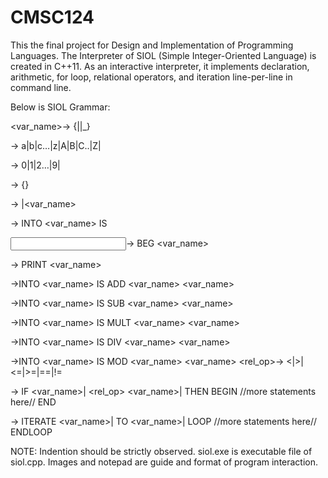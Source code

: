 # CMSC124


This the final project for Design and Implementation of Programming Languages. The Interpreter of SIOL (Simple Integer-Oriented Language) is created in C++11. 
As an interactive interpreter, it implements declaration, arithmetic, for loop, relational operators, and iteration line-per-line in command line.

Below is SIOL Grammar:

<var_name>-> <letter>{<letter>|<digit>|_}
  
<letter>-> a|b|c…|z|A|B|C..|Z|
  
<digit>-> 0|1|2…|9|
  
<value>-> <digit>{<digit>}
  
<expr>-> <value>|<var_name>
  
<assignment>-> INTO <var_name> IS <expr>
  
<input>-> BEG <var_name>
  
<output>-> PRINT <var_name>
  
<addition>->INTO <var_name> IS ADD <var_name> <var_name>
  
<subtraction>->INTO <var_name> IS SUB <var_name> <var_name>
  
<multiplication>->INTO <var_name> IS MULT <var_name> <var_name>
  
<division>->INTO <var_name> IS DIV <var_name> <var_name>
  
<modulo>->INTO <var_name> IS MOD <var_name> <var_name>
<rel_op>-> <|>|<=|>=|==|!=
  
<if statement>      -> IF <var_name>|<value> <rel_op> <var_name>|<value> THEN
                          BEGIN
                              //more statements here//
                          END
  
<iteration statement> -> ITERATE <var_name>|<value> TO <var_name>|<value>
                         LOOP
                          //more statements here//
                         ENDLOOP
 
NOTE: Indention should be strictly observed.
siol.exe is executable file of siol.cpp.
Images and notepad are guide and format of program interaction.
